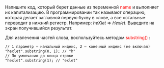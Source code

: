 Напишите код, который берет данные из переменной <convert style=color:red> name </convert> и выполняет их капитализацию. В программировании так называют операцию, которая делает заглавной первую букву в слове, а все остальные переводит в нижний регистр. Например: _heXlet_ => _Hexlet_. Выведите на экран получившийся результат.

Для извлечения частей слова, воспользуйтесь методом <convert style=color:red> substring() </convert>:

```markdown
// 1 параметр – начальный индекс, 2 – конечный индекс (не включая)
"hexlet".substring(0, 1); // "h"
// По умолчанию до конца строки
"hexlet".substring(1); // "exlet"
```
